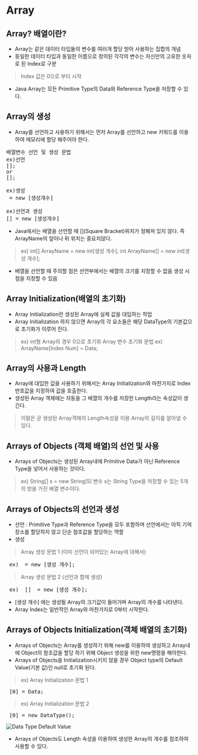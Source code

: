Array
================


Array? 배열이란?
-----------------------
+ Array는 같은 데이터 타입들의 변수를 여러개 할당 받아 사용하는 집합의 개념
+ 동일한 데이터 타입과 동일한 이름으로 정의된 각각의 변수는 자신만의 고유한 숫자로 된 Index로 구분
> Index 값은 0으로 부터 시작
+ Java Array는 모든 Primitive Type의 Data와 Reference Type을 저장할 수 있다.


Array의 생성
-----------------
+ Array를 선언하고 사용하기 위해서는 먼저 Array를 선언하고 new 키워드를 이용하여 메모리에 할당 해주어야 한다.
<pre>배열변수 선언 및 생성 문법
ex)선언
<DataType>[]<ArrayName>;
or
<DataType><ArrayName>[];

ex)생성
<ArrayName> = new <DataType>[생성개수]
 
ex)선언과 생성
<DataType>[]<ArrayName> = new <DataType>[생성개수]</pre>
 
+ Java에서는 배열을 선언할 때 [](Square Bracket)위치가 정해져 있지 않다. 즉 ArrayName의 앞이나 뒤 위치는 중요치않다.
> ex)
int[] ArrayName = new int[생성 개수];
int ArrayName[] = new int[생성 개수];

+ 배열을 선언할 때 주의할 점은 선언부에서는 배열의 크기를 지정할 수 없음 생성 시점을 지정할 수 있음


Array Initialization(배열의 초기화)
-----------------
+ Array Initialization란 생성된 Array에 실제 값을 대입하는 작업
+ Array Initialization 하지 않으면 Array의 각 요소들은 해당 DataType의 기본값으로 초기화가 이루어 진다.
> ex) int형 Array의 경우 0으로 초기화
> Array 변수 초기화 문법 ex) ArrayName[Index Num] = Data;


Array의 사용과 Length
-------------------
+ Array에 대입한 값을 사용하기 위해서는 Array Initialization와 마찬가지로 Index 번호값을 지정하여 값을 호출한다.
+ 생성된 Array 객체에는 자동을 그 배열의 개수를 저장한 Length라는 속성값이 생긴다.
> 이말은 곧 생성된 Array객체의 Length속성을 이용 Array의 길이를 알아낼 수 있다.


Arrays of Objects (객체 배열)의 선언 및 사용
---------------
+ Arrays of Objects는 생성된 Array내에 Primitive Data가 아닌 Reference Type을 넣어서 사용하는 것이다.
> ex) String[] s = new String[5] 변수 s는 String Type을 저장할 수 있는 5개의 방을 가진 배열 변수이다.

Arrays of Objects의 선언과 생성
-------------------
+ 선언 : Primitive Type과 Reference Type을 모두 포함하며 선언에서는 아직 기억장소를 할당하지 않고 단순 참조값을 할당하는 역할
+ 생성
> Array 생성 문법 1 (이미 선언이 되어있는 Array에 대해서)
<pre> ex) <Array Name> = new <Data Type>[생성 개수];</pre>

> Array 생성 문법 2 (선언과 함께 생성)
<pre> ex) <Data Type> [] <Array Name> = new <Data Type>[생성 개수];</pre>

+ [생성 개수] 에는 생성될 Array의 크기값이 들어가며 Array의 개수를 나타낸다.
+ Array Index는 일반적인 Array와 마찬가지로 0부터 시작한다.


Arrays of Objects Initialization(객체 배열의 초기화)
-------------
+ Arrays of Objects는 Array를 생성하기 위해 new를 이용하여 생성하고 Array내에 Object의 참조값을 할당 하기 위해 Object 생성을 위한 new명령을 해야한다.
+ Arrays of Objects을 Initialization시키지 않을 경우 Object type의 Default Value(기본 값)인 null로 초기화 된다.
> ex) Array Initialization 문법 1
 <pre> <Array Variable Name>[0] = Data; </pre>

>ex) Array Initialization 문법 2
 <pre> <Array Variable Name>[0] = new DataType(); </pre>

![Data Type Default Value](https://i.stack.imgur.com/T4h0h.png)

+ Arrays of Objects도 Length 속성을 이용하여 생성한 Array의 개수를 참조하여 사용할 수 있다.
